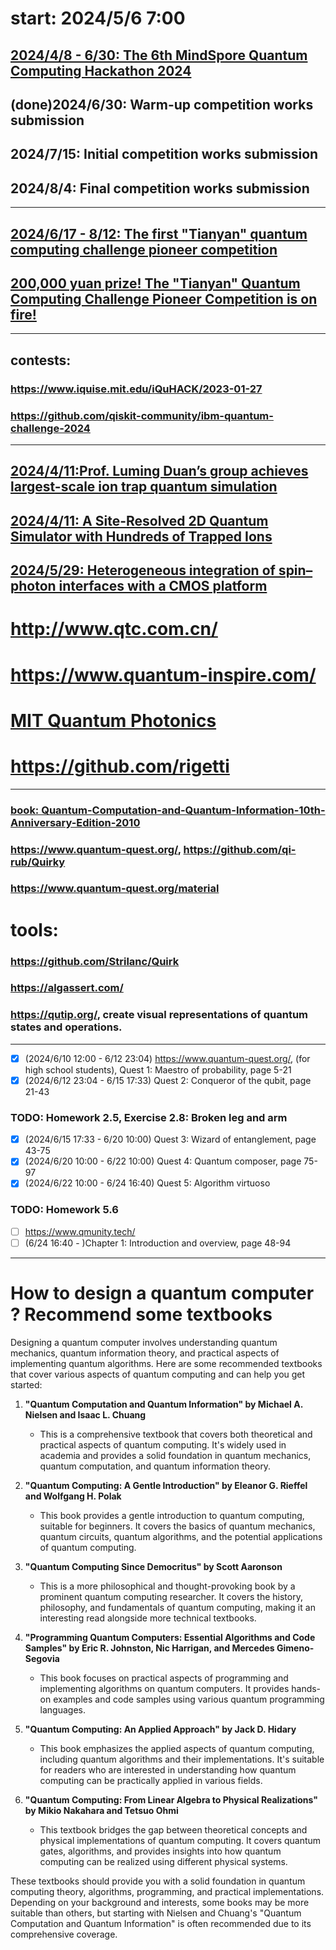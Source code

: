 # start: 2024/5/6 7:00

## [2024/4/8 - 6/30: The 6th MindSpore Quantum Computing Hackathon 2024](https://competition.huaweicloud.com/information/1000042022/introduction)
## (done)2024/6/30: Warm-up competition works submission
## 2024/7/15: Initial competition works submission
## 2024/8/4:  Final competition works submission

---

## [2024/6/17 - 8/12: The first "Tianyan" quantum computing challenge pioneer competition](https://qc.zdxlz.com/learn/#/megagame/Index?lang=zh)
## [200,000 yuan prize! The "Tianyan" Quantum Computing Challenge Pioneer Competition is on fire!](https://qc.zdxlz.com/news/articleDetail?id=1803956791635185666&title=0&lang=zh)


---

## contests:
### https://www.iquise.mit.edu/iQuHACK/2023-01-27
### https://github.com/qiskit-community/ibm-quantum-challenge-2024
---

## [2024/4/11: ​Prof. Luming Duan’s group achieves largest-scale ion trap quantum simulation](https://www.tsinghua.edu.cn/en/info/1399/13499.htm)
## [2024/4/11: A Site-Resolved 2D Quantum Simulator with Hundreds of Trapped Ions](https://arxiv.org/abs/2311.17163)
## [2024/5/29: Heterogeneous integration of spin–photon interfaces with a CMOS platform](https://www.nature.com/articles/s41586-024-07371-7)

# http://www.qtc.com.cn/
# https://www.quantum-inspire.com/
# [MIT Quantum Photonics](https://x.com/MitQpg)
# https://github.com/rigetti

---

### [book: Quantum-Computation-and-Quantum-Information-10th-Anniversary-Edition-2010](https://profmcruz.files.wordpress.com/2017/08/quantum-computation-and-quantum-information-nielsen-chuang.pdf)


### https://www.quantum-quest.org/, https://github.com/qi-rub/Quirky
### https://www.quantum-quest.org/material
# tools:
### https://github.com/Strilanc/Quirk
### https://algassert.com/
### https://qutip.org/,  create visual representations of quantum states and operations.

--- 

- [x] (2024/6/10 12:00 - 6/12 23:04)  https://www.quantum-quest.org/, (for high school students), Quest 1: Maestro of probability, page 5-21
- [x] (2024/6/12 23:04 - 6/15 17:33)  Quest 2: Conqueror of the qubit, page 21-43
### TODO: Homework 2.5, Exercise 2.8: Broken leg and arm 
- [x] (2024/6/15 17:33 - 6/20 10:00)  Quest 3: Wizard of entanglement, page 43-75
- [x] (2024/6/20 10:00 - 6/22 10:00)  Quest 4: Quantum composer, page 75-97
- [x] (2024/6/22 10:00 - 6/24 16:40)  Quest 5: Algorithm virtuoso
### TODO: Homework 5.6
- [ ] https://www.qmunity.tech/
- [ ] (6/24 16:40 - )Chapter 1: Introduction and overview, page 48-94

---
# How to design a quantum computer ? Recommend some textbooks
Designing a quantum computer involves understanding quantum mechanics, quantum information theory, and practical aspects of implementing quantum algorithms. Here are some recommended textbooks that cover various aspects of quantum computing and can help you get started:

1. **"Quantum Computation and Quantum Information" by Michael A. Nielsen and Isaac L. Chuang**
   - This is a comprehensive textbook that covers both theoretical and practical aspects of quantum computing. It's widely used in academia and provides a solid foundation in quantum mechanics, quantum computation, and quantum information theory.

2. **"Quantum Computing: A Gentle Introduction" by Eleanor G. Rieffel and Wolfgang H. Polak**
   - This book provides a gentle introduction to quantum computing, suitable for beginners. It covers the basics of quantum mechanics, quantum circuits, quantum algorithms, and the potential applications of quantum computing.

3. **"Quantum Computing Since Democritus" by Scott Aaronson**
   - This is a more philosophical and thought-provoking book by a prominent quantum computing researcher. It covers the history, philosophy, and fundamentals of quantum computing, making it an interesting read alongside more technical textbooks.

4. **"Programming Quantum Computers: Essential Algorithms and Code Samples" by Eric R. Johnston, Nic Harrigan, and Mercedes Gimeno-Segovia**
   - This book focuses on practical aspects of programming and implementing algorithms on quantum computers. It provides hands-on examples and code samples using various quantum programming languages.

5. **"Quantum Computing: An Applied Approach" by Jack D. Hidary**
   - This book emphasizes the applied aspects of quantum computing, including quantum algorithms and their implementations. It's suitable for readers who are interested in understanding how quantum computing can be practically applied in various fields.

6. **"Quantum Computing: From Linear Algebra to Physical Realizations" by Mikio Nakahara and Tetsuo Ohmi**
   - This textbook bridges the gap between theoretical concepts and physical implementations of quantum computing. It covers quantum gates, algorithms, and provides insights into how quantum computing can be realized using different physical systems.

These textbooks should provide you with a solid foundation in quantum computing theory, algorithms, programming, and practical implementations. Depending on your background and interests, some books may be more suitable than others, but starting with Nielsen and Chuang's "Quantum Computation and Quantum Information" is often recommended due to its comprehensive coverage.
